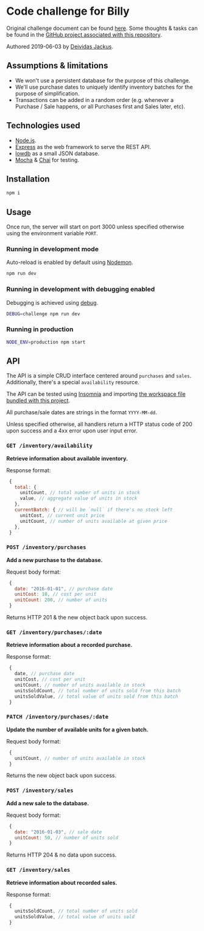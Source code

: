 # Code challenge for Billy

Original challenge document can be found [here](https://github.com/deividasjackus/billy-code-challenge/blob/master/challenge.pdf).
Some thoughts & tasks can be found in the [GitHub project associated with this repository](https://github.com/deividasjackus/billy-code-challenge/projects/1).

Authored 2019-06-03 by [Deividas Jackus](https://github.com/deividasjackus).

## Assumptions & limitations

- We won't use a persistent database for the purpose of this challenge.
- We'll use purchase dates to uniquely identify inventory batches for the purpose of simplification.
- Transactions can be added in a random order (e.g. whenever a Purchase / Sale happens, or all Purchases first and Sales later, etc).

## Technologies used

- [Node.js](https://nodejs.org/).
- [Express](https://expressjs.com/) as the web framework to serve the REST API.
- [lowdb](https://github.com/typicode/lowdb) as a small JSON database.
- [Mocha](https://mochajs.org/) & [Chai](https://www.chaijs.com/) for testing.

## Installation

```bash
npm i
```

## Usage

Once run, the server will start on port 3000 unless specified otherwise using the environment variable `PORT`.

### Running in development mode

Auto-reload is enabled by default using [Nodemon](https://nodemon.io/).

```bash
npm run dev
```

### Running in development with debugging enabled

Debugging is achieved using [debug](https://www.npmjs.com/package/debug).

```bash
DEBUG=challenge npm run dev
```

### Running in production

```bash
NODE_ENV=production npm start
```

## API

The API is a simple CRUD interface centered around `purchases` and `sales`.
Additionally, there's a special `availability` resource.

The API can be tested using [Insomnia](https://insomnia.rest/) and importing [the workspace file bundled with this project](https://github.com/deividasjackus/billy-code-challenge/blob/master/insomnia-workspace.json).

All purchase/sale dates are strings in the format `YYYY-MM-dd`.

Unless specified otherwise, all handlers return a HTTP status code of 200 upon success and a 4xx error upon user input error.

### `GET /inventory/availability`

**Retrieve information about available inventory.**

Response format:
```js
 {
   total: {
     unitCount, // total number of units in stock
     value, // aggregate value of units in stock
   },
   currentBatch: { // will be `null` if there's no stock left
     unitCost, // current unit price
     unitCount, // number of units available at given price
   },
 }
```

### `POST /inventory/purchases`

**Add a new purchase to the database.**

Request body format:
```js
 {
   date: "2016-01-01", // purchase date
   unitCost: 10, // cost per unit
   unitCount: 200, // number of units
 }
```

Returns HTTP 201 & the new object back upon success.

### `GET /inventory/purchases/:date`

**Retrieve information about a recorded purchase.**

Response format:
```js
 {
   date, // purchase date
   unitCost, // cost per unit
   unitCount, // number of units available in stock
   unitsSoldCount, // total number of units sold from this batch
   unitsSoldValue, // total value of units sold from this batch
 }
```

### `PATCH /inventory/purchases/:date`

**Update the number of available units for a given batch.**

Request body format:
```js
 {
   unitCount, // number of units available in stock
 }
```

Returns the new object back upon success.

### `POST /inventory/sales`

**Add a new sale to the database.**

Request body format:
```js
 {
   date: "2016-01-03", // sale date
   unitCount: 50, // number of units sold
 }
```

Returns HTTP 204 & no data upon success.

### `GET /inventory/sales`

**Retrieve information about recorded sales.**

Response format:
```js
 {
   unitsSoldCount, // total number of units sold
   unitsSoldValue, // total value of units sold
 }
```
